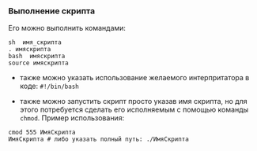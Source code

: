 ### Выполнение скрипта

Его можно выполнить командами:
```LinuxKernelModule
sh  имя_скрипта
. имяскрипта
bash  имяскрипта
source имяскрипта
```

* также можно указать использование желаемого интерпритатора в коде:
`#!/bin/bash`

* также можно запустить скрипт просто указав имя скрипта, но для этого потребуется сделать его исполняемым с помощью команды `chmod`.
Пример использования:
```Shell
cmod 555 ИмяСкрипта
ИмяСкрипта # либо указать полный путь: ./ИмяСкрипта
```



